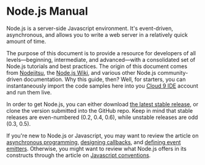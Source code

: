 # Node.js Manual

Node.js is a server-side Javascript environment. It's event-driven, asynchronous, and allows you to write a web server in a relatively quick amount of time.

The purpose of this document is to provide a resource for developers of all levels&mdash;beginning, intermediate, and advanced&mdash;with a consolidated set of Node.js tutorials and best practices. The origin of this document comes from [Nodejitsu](http://docs.nodejitsu.com/), the [Node.js Wiki](https://github.com/joyent/node/wiki), and various other Node.js community-driven documentation. Why this guide, then? Well, for starters, you can instantaneously import the code samples here into you [Cloud 9 IDE](http://c9.io) account and run them live.

In order to get Node.js, you can either download [the latest stable release](http://nodejs.org/#download), or clone the version submitted into the GitHub repo. Keep in mind that stable releases are even-numbered (0.2, 0.4, 0.6), while unstable releases are odd (0.3, 0.5).

If you're new to Node.js or Javascript, you may want to review the article on [asynchronous programming](how-to-write-asynchronous-code.html), [designing callbacks](what-are-callbacks.html), and [defining event emitters](what-are-event-emitters.html). Otherwise, you might want to review what Node.js offers in its constructs through the article on [Javascript conventions](using-ECMA5-in-nodejs.html).